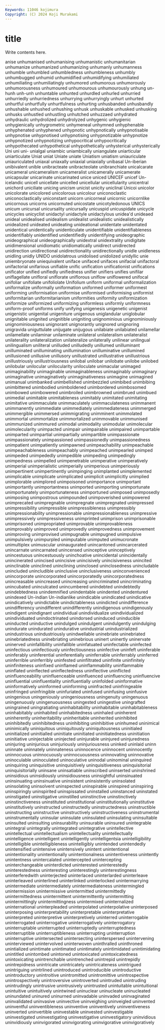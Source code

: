 ```yaml
---
Keywords: 11046 kojimura
Copyright: (C) 2024 Koji Murakami
---
```


# title

Write contents here.



anise unhumanised unhumanising unhumanistic unhumanitarian unhumanize unhumanized unhumanizing
unhumanly unhumanness unhumble unhumbled unhumbledness unhumbleness unhumbly unhumbugged unhumid unhumidified
unhumidifying unhumiliated unhumiliating unhumiliatingly unhumored unhumorous unhumorously unhumorousness unhumoured unhumourous
unhumourously unhung un-hunh unh-unh unhuntable unhunted unhurdled unhurled unhurried unhurriedly
unhurriedness unhurrying unhurryingly unhurt unhurted unhurtful unhurtfully unhurtfulness unhurting unhusbanded
unhusbandly unhushable unhushed unhushing unhusk unhuskable unhusked unhusking unhusks unhustled
unhustling unhutched unhuzzaed unhydrated unhydraulic unhydrolized unhydrolyzed unhygenic unhygienic unhygienically
unhygrometric unhymeneal unhymned unhyphenable unhyphenated unhyphened unhypnotic unhypnotically unhypnotisable unhypnotise
unhypnotised unhypnotising unhypnotizable unhypnotize unhypnotized unhypnotizing unhypocritical unhypocritically unhypothecated unhypothetical
unhypothetically unhysterical unhysterically Uni uni uni- unialgal uniambic uniambically uniangulate
uniarticular uniarticulate Uniat uniat Uniate uniate Uniatism uniatism uniauriculate uniauriculated
uniaxal uniaxally uniaxial uniaxially unibasal Un-iberian unibivalent unible unibracteate unibracteolate
unibranchiate unicalcarate unicameral unicameralism unicameralist unicamerally unicamerate unicapsular unicarinate unicarinated
unice uniced UNICEF unicef Un-icelandic unicell unicellate unicelled unicellular unicellularity
unicentral unichord uniciliate unicing unicism unicist unicity uniclinal Unicoi unicolor
unicolorate unicolored unicolorous unicolour uniconoclastic uniconoclastically uniconstant unicorn unicorneal unicornic
unicornlike unicornous unicorns unicornuted unicostate unicotyledonous UNICS unicum unicursal unicursality
unicursally unicuspid unicuspidate unicycle unicycles unicyclist unidactyl unidactyle unidactylous unidea'd
unideaed unideal unidealised unidealism unidealist unidealistic unidealistically unidealized unideated unideating
unideational unidentate unidentated unidentical unidentically unidenticulate unidentifiable unidentifiableness unidentifiably unidentified
unidentifiedly unidentifying unideographic unideographical unideographically unidextral unidextrality unidigitate unidimensional unidiomatic
unidiomatically unidirect unidirected unidirection unidirectional unidirectionality unidirectionally unidle unidleness unidling
unidly UNIDO unidolatrous unidolised unidolized unidyllic unie uniembryonate uniequivalent uniface
unifaced unifaces unifacial unifactoral unifactorial unifarious unifiable unific unification unificationist
unifications unificator unified unifiedly unifiedness unifier unifiers unifies unifilar uniflagellate
unifloral uniflorate uniflorous uniflow uniflowered unifocal unifoliar unifoliate unifoliolate Unifolium
uniform uniformal uniformalization uniformalize uniformally uniformation uniformed uniformer uniformest uniforming
uniformisation uniformise uniformised uniformising uniformist uniformitarian uniformitarianism uniformities uniformity uniformization
uniformize uniformized uniformizing uniformless uniformly uniformness uniform-proof uniforms unify unifying
unigenesis unigenetic unigenist unigenistic unigenital unigeniture unigenous uniglandular uniglobular unignitable
unignited unignitible unigniting unignominious unignominiously unignominiousness unignorant unignorantly unignored unignoring
unigravida uniguttulate unijugate unijugous unilabiate unilabiated unilamellar unilamellate unilaminar unilaminate
unilateral unilateralism unilateralist unilaterality unilateralization unilateralize unilaterally unilinear unilingual unilingualism
uniliteral unilluded unilludedly unillumed unilluminant unilluminated unilluminating unillumination unilluminative unillumined
unillusioned unillusive unillusory unillustrated unillustrative unillustrious unillustriously unillustriousness unilobal unilobar
unilobate unilobe unilobed unilobular unilocular unilocularity uniloculate unimacular unimaged unimaginability
unimaginable unimaginableness unimaginably unimaginary unimaginative unimaginatively unimaginativeness unimagine unimagined unimanual
unimbanked unimbellished unimbezzled unimbibed unimbibing unimbittered unimbodied unimboldened unimbordered unimbosomed
unimbowed unimbowered unimbroiled unimbrowned unimbrued unimbued unimedial unimitable unimitableness unimitably
unimitated unimitating unimitative unimmaculate unimmaculately unimmaculateness unimmanent unimmanently unimmediate unimmediately
unimmediateness unimmerged unimmergible unimmersed unimmigrating unimminent unimmolated unimmortal unimmortalize unimmortalized
unimmovable unimmunised unimmunized unimmured unimodal unimodality unimodular unimolecular unimolecularity unimpacted
unimpair unimpairable unimpaired unimpartable unimparted unimpartial unimpartially unimpartible unimpassionate unimpassionately
unimpassioned unimpassionedly unimpassionedness unimpatient unimpatiently unimpawned unimpeachability unimpeachable unimpeachableness unimpeachably
unimpeached unimpearled unimped unimpeded unimpededly unimpedible unimpeding unimpedingly unimpedness unimpelled
unimpenetrable unimperative unimperatively unimperial unimperialistic unimperially unimperious unimperiously unimpertinent unimpertinently
unimpinging unimplanted unimplemented unimplicable unimplicate unimplicated unimplicit unimplicitly unimplied unimplorable
unimplored unimpoisoned unimportance unimportant unimportantly unimportantness unimported unimporting unimportunate unimportunately
unimportunateness unimportuned unimposed unimposedly unimposing unimpostrous unimpounded unimpoverished unimpowered unimprecated
unimpregnable unimpregnate unimpregnated unimpressed unimpressibility unimpressible unimpressibleness unimpressibly unimpressionability unimpressionable
unimpressionableness unimpressive unimpressively unimpressiveness unimprinted unimprison unimprisonable unimprisoned unimpropriated unimprovable
unimprovableness unimprovably unimproved unimprovedly unimprovedness unimprovement unimproving unimprovised unimpugnable unimpugned
unimpulsive unimpulsively unimpurpled unimputable unimputed unimucronate unimultiplex unimuscular uninaugurated unincantoned
unincarcerated unincarnate unincarnated unincensed uninceptive uninceptively unincestuous unincestuously uninchoative unincidental
unincidentally unincinerated unincised unincisive unincisively unincisiveness unincited uninclinable uninclined uninclining
uninclosed uninclosedness unincludable unincluded unincludible uninclusive uninclusiveness uninconvenienced unincorporate unincorporated
unincorporatedly unincorporatedness unincreasable unincreased unincreasing unincriminated unincriminating unincubated uninculcated unincumbered
unindebted unindebtedly unindebtedness unindemnified unindentable unindented unindentured unindexed Un-indian Un-indianlike
unindicable unindicated unindicative unindicatively unindictable unindictableness unindicted unindifference unindifferency unindifferent
unindifferently unindigenous unindigenously unindigent unindignant unindividual unindividualize unindividualized unindividuated unindoctrinated
unindorsed uninduced uninducible uninducted uninductive unindulged unindulgent unindulgently unindulging unindurate
unindurated unindurative unindustrial unindustrialized unindustrious unindustriously unindwellable uninebriate uninebriated uninebriatedness
uninebriating uninebrious uninert uninertly uninervate uninerved uninfallibility uninfallible uninfatuated uninfectable
uninfected uninfectious uninfectiously uninfectiousness uninfective uninfeft uninferable uninferably uninferential uninferentially
uninferrable uninferrably uninferred uninferrible uninferribly uninfested uninfiltrated uninfinite uninfinitely uninfiniteness
uninfixed uninflamed uninflammability uninflammable uninflated uninflected uninflectedness uninflective uninflicted uninfluenceability
uninfluenceable uninfluenced uninfluencing uninfluencive uninfluential uninfluentiality uninfluentially uninfolded uninformative uninformatively
uninformed uninforming uninfracted uninfringeable uninfringed uninfringible uninfuriated uninfused uninfusing uninfusive
uningenious uningeniously uningeniousness uningenuity uningenuous uningenuously uningenuousness uningested uningestive uningrafted
uningrained uningratiating uninhabitability uninhabitable uninhabitableness uninhabitably uninhabited uninhabitedness uninhaled uninherent
uninherently uninheritability uninheritable uninherited uninhibited uninhibitedly uninhibitedness uninhibiting uninhibitive uninhumed
uninimical uninimically uniniquitous uniniquitously uniniquitousness uninitialed uninitialized uninitialled uninitiate uninitiated
uninitiatedness uninitiation uninitiative uninjectable uninjected uninjurable uninjured uninjuredness uninjuring uninjurious
uninjuriously uninjuriousness uninked uninlaid uninn uninnate uninnately uninnateness uninnocence uninnocent
uninnocently uninnocuous uninnocuously uninnocuousness uninnovating uninnovative uninoculable uninoculated uninoculative uninodal
uninominal uninquired uninquiring uninquisitive uninquisitively uninquisitiveness uninquisitorial uninquisitorially uninsane uninsatiable
uninscribed uninserted uninshrined uninsidious uninsidiously uninsidiousness uninsightful uninsinuated uninsinuating uninsinuative
uninsistent uninsistently uninsolated uninsolating uninsolvent uninspected uninspirable uninspired uninspiring uninspiringly
uninspirited uninspissated uninstalled uninstanced uninstated uninstigated uninstigative uninstilled uninstinctive uninstinctively
uninstinctiveness uninstituted uninstitutional uninstitutionally uninstitutive uninstitutively uninstructed uninstructedly uninstructedness uninstructible
uninstructing uninstructive uninstructively uninstructiveness uninstrumental uninstrumentally uninsular uninsulate uninsulated uninsulating
uninsultable uninsulted uninsulting uninsurability uninsurable uninsured unintegrable unintegral unintegrally unintegrated
unintegrative unintellective unintellectual unintellectualism unintellectuality unintellectually unintelligence unintelligent unintelligently unintelligentsia
unintelligibility unintelligible unintelligibleness unintelligibly unintended unintendedly unintensified unintensive unintensively unintent
unintentional unintentionality unintentionally unintentionalness unintentiveness unintently unintentness unintercalated unintercepted unintercepting
uninterchangeable uninterdicted uninterested uninterestedly uninterestedness uninteresting uninterestingly uninterestingness uninterferedwith uninterjected
uninterlaced uninterlarded uninterleave uninterleaved uninterlined uninterlinked uninterlocked unintermarrying unintermediate unintermediately
unintermediateness unintermingled unintermission unintermissive unintermitted unintermittedly unintermittedness unintermittent unintermittently unintermitting
unintermittingly unintermittingness unintermixed uninternalized uninternational uninterpleaded uninterpolated uninterpolative uninterposed uninterposing
uninterpretability uninterpretable uninterpretative uninterpreted uninterpretive uninterpretively uninterred uninterrogable uninterrogated uninterrogative
uninterrogatively uninterrogatory uninterruptable uninterrupted uninterruptedly uninterruptedness uninterruptible uninterruptibleness uninterrupting uninterruption
uninterruptive unintersected unintersecting uninterspersed unintervening uninterviewed unintervolved uninterwoven uninthralled uninthroned
unintialized unintimate unintimated unintimately unintimidated unintimidating unintitled unintombed unintoned unintoxicated
unintoxicatedness unintoxicating unintrenchable unintrenched unintrepid unintrepidly unintrepidness unintricate unintricately unintricateness
unintrigued unintriguing unintrlined unintroduced unintroducible unintroductive unintroductory unintroitive unintromitted unintromittive
unintrospective unintrospectively unintroversive unintroverted unintruded unintruding unintrudingly unintrusive unintrusively unintrusted
unintuitable unintuitional unintuitive unintuitively unintwined uninuclear uninucleate uninucleated uninundated uninured
uninurned uninvadable uninvaded uninvaginated uninvalidated uninvasive uninvective uninveighing uninveigled uninvented
uninventful uninventibleness uninventive uninventively uninventiveness uninverted uninvertible uninvestable uninvested uninvestigable
uninvestigated uninvestigating uninvestigative uninvestigatory uninvidious uninvidiously uninvigorated uninvigorating uninvigorative uninvigoratively
